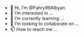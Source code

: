 - 👋 Hi, I’m @Fahry99Albyan
- 👀 I’m interested in ...
- 🌱 I’m currently learning ...
- 💞️ I’m looking to collaborate on ...
- 📫 How to reach me ...

<!---
Fahry99Albyan/Fahry99Albyan is a ✨ special ✨ repository because its `README.md` (this file) appears on your GitHub profile.
You can click the Preview link to take a look at your changes.
--->
